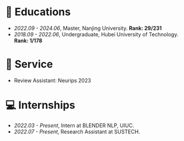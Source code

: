
# 📖 Educations
- *2022.09 - 2024.06*, Master, Nanjing University. **Rank: 29/231**
- *2018.09 - 2022.06*, Undergraduate, Hubei University of Technology. **Rank: 1/178**

# 📌 Service
- Review Assistant: Neurips 2023
  
# 💻 Internships
- *2022.03 - Present*, Intern at BLENDER NLP, UIUC.
- *2022.07 - Present*, Research Assistant at SUSTECH.
